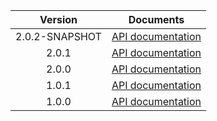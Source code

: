 | Version | Documents |
|:---:|---|
| 2.0.2-SNAPSHOT | [API documentation](2.0.2-SNAPSHOT) |
| 2.0.1 | [API documentation](2.0.1) |
| 2.0.0 | [API documentation](2.0.0) |
| 1.0.1 | [API documentation](1.0.1) |
| 1.0.0 | [API documentation](1.0.0) |
